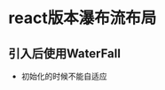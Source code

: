 <!--
 * @Author: panrunjun
 * @Date: 2024-05-23 09:53:05
 * @LastEditors: Do not edit
 * @LastEditTime: 2024-05-23 15:29:33
 * @Description: 
 * @FilePath: \react-waterfall\README.md
-->
# react版本瀑布流布局
## 引入后使用WaterFall
- 初始化的时候不能自适应
